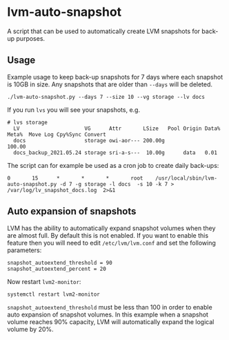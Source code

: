 # lvm-auto-snapshot

A script that can be used to automatically create LVM snapshots for back-up purposes.

## Usage

Example usage to keep back-up snapshots for 7 days where each snapshot is 10GB in size. Any snapshots that are older than `--days` will be deleted.

```
./lvm-auto-snapshot.py --days 7 --size 10 --vg storage --lv docs
```

If you run `lvs` you will see your snapshots, e.g.

```
# lvs storage
  LV                     VG      Attr       LSize   Pool Origin Data%  Meta%  Move Log Cpy%Sync Convert
  docs                   storage owi-aor--- 200.00g                                    100.00
  docs_backup_2021.05.24 storage sri-a-s---  10.00g      data   0.01
```

The script can for example be used as a cron job to create daily back-ups:

```
0       15      *       *       *       root    /usr/local/sbin/lvm-auto-snapshot.py -d 7 -g storage -l docs  -s 10 -k 7 > /var/log/lv_snapshot_docs.log  2>&1
```

## Auto expansion of snapshots

LVM has the ability to automatically expand snapshot volumes when they are almost full. By default this is not enabled. If you want to enable this feature then you will need to edit `/etc/lvm/lvm.conf` and set the following parameters:

```
snapshot_autoextend_threshold = 90
snapshot_autoextend_percent = 20
```

Now restart `lvm2-monitor`:

```
systemctl restart lvm2-monitor
```

`snapshot_autoextend_threshold` must be less than 100 in order to enable auto expansion of snapshot volumes. In this example when a snapshot volume reaches 90% capacity, LVM will automatically expand the logical volume by 20%.
